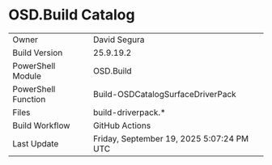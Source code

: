 ﻿# OSD.Build Catalog

| | |
|-|-|
| Owner | David Segura |
| Build Version | 25.9.19.2 |
| PowerShell Module | OSD.Build |
| PowerShell Function | Build-OSDCatalogSurfaceDriverPack |
| Files | build-driverpack.* |
| Build Workflow | GitHub Actions |
| Last Update | Friday, September 19, 2025 5:07:24 PM UTC |
